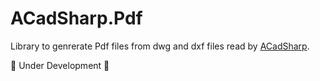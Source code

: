 # ACadSharp.Pdf

Library to genrerate Pdf files from dwg and dxf files read by [ACadSharp](https://github.com/DomCR/ACadSharp).

:construction: Under Development :construction: